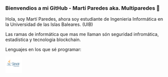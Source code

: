 ### **Bienvendios a mi GitHub - Martí Paredes aka. Multiparedes :robot:** ###

Hola, soy Martí Paredes, ahora soy estudiante de Ingenieria Informática en la
Universidad de las Islas Baleares. (UIB)

Las ramas de informática que mas me llaman són seguridad infromática, estadística
y tecnologia blockchain.

Lenguajes en los que sé programar:

<img align="left" alt="Java" width="52px" src="https://raw.githubusercontent.com/github/explore/80688e429a7d4ef2fca1e82350fe8e3517d3494d/topics/java/java.png" />